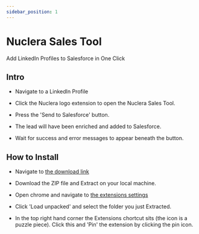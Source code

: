 ```yaml
---
sidebar_position: 1
---
```


# Nuclera Sales Tool

Add LinkedIn Profiles to Salesforce in One Click

## Intro

- Navigate to a LinkedIn Profile

- Click the Nuclera logo extension to open the Nuclera Sales Tool.

- Press the 'Send to Salesforce' button.

- The lead will have been enriched and added to Salesforce.

- Wait for success and error messages to appear beneath the button.

## How to Install

- Navigate to [the download link](https://drive.google.com/file/d/1sTlqeR0x45juav_QYEBJ84NPys_H3vlC/view?usp=share_link)

- Download the ZIP file and Extract on your local machine.

- Open chrome and navigate to [the extensions settings](chrome://extensions/)

- Click 'Load unpacked' and select the folder you just Extracted.

- In the top right hand corner the Extensions chortcut sits (the icon is a puzzle piece). Click this and 'Pin' the extension by clicking the pin icon.




